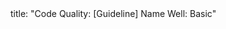 <frontmatter>
title: "Code Quality: [Guideline] Name Well: Basic"
</frontmatter>

<include src="container-index-body.md" boilerplate />
